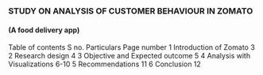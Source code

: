 <h3>STUDY ON ANALYSIS OF CUSTOMER BEHAVIOUR IN ZOMATO</h3>
<h4>(A food delivery app)</h4>
Table of contents
S no.	Particulars	Page number
1	Introduction of Zomato	3
2	Research design	4
3	Objective and Expected outcome	5
4	Analysis with Visualizations 	6-10
5	Recommendations	11
6	Conclusion	12


